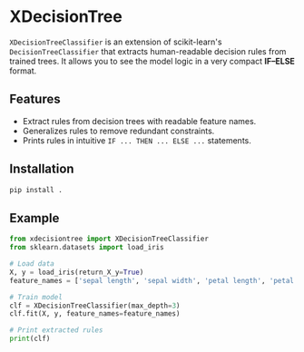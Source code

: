 # XDecisionTree

`XDecisionTreeClassifier` is an extension of scikit-learn's `DecisionTreeClassifier` that extracts human-readable decision rules from trained trees. It allows you to see the model logic in a very compact **IF–ELSE** format.

## Features
- Extract rules from decision trees with readable feature names.
- Generalizes rules to remove redundant constraints.
- Prints rules in intuitive `IF ... THEN ... ELSE ...` statements.

## Installation
```bash
pip install .
```

## Example
```python
from xdecisiontree import XDecisionTreeClassifier
from sklearn.datasets import load_iris

# Load data
X, y = load_iris(return_X_y=True)
feature_names = ['sepal length', 'sepal width', 'petal length', 'petal width']

# Train model
clf = XDecisionTreeClassifier(max_depth=3)
clf.fit(X, y, feature_names=feature_names)

# Print extracted rules
print(clf)
```